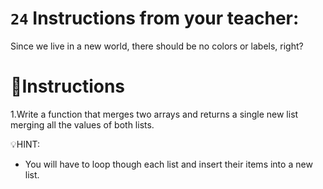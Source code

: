 # `24` Instructions from your teacher:

Since we live in a new world, there should be no colors or labels, right?

# 📝Instructions
1.Write a function that merges two arrays and returns a single new list
 merging all the values of both lists.

💡HINT:
- You will have to loop though each list and insert their items into a new list.